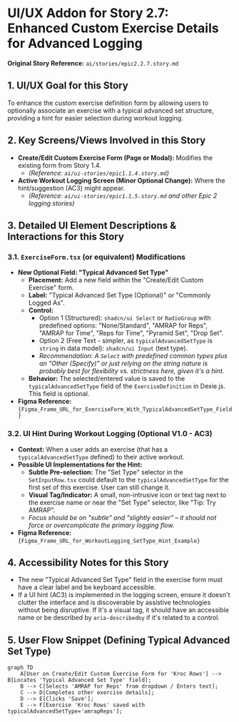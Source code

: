 # UI/UX Addon for Story 2.7: Enhanced Custom Exercise Details for Advanced Logging

**Original Story Reference:** `ai/stories/epic2.2.7.story.md`

## 1. UI/UX Goal for this Story

To enhance the custom exercise definition form by allowing users to optionally associate an exercise with a typical advanced set structure, providing a hint for easier selection during workout logging.

## 2. Key Screens/Views Involved in this Story

- **Create/Edit Custom Exercise Form (Page or Modal):** Modifies the existing form from Story 1.4.
  - _(Reference: `ai/ui-stories/epic1.1.4.story.md`)_
- **Active Workout Logging Screen (Minor Optional Change):** Where the hint/suggestion (AC3) might appear.
  - _(Reference: `ai/ui-stories/epic1.1.5.story.md` and other Epic 2 logging stories)_

## 3. Detailed UI Element Descriptions & Interactions for this Story

### 3.1. `ExerciseForm.tsx` (or equivalent) Modifications

- **New Optional Field: "Typical Advanced Set Type"**
  - **Placement:** Add a new field within the "Create/Edit Custom Exercise" form.
  - **Label:** "Typical Advanced Set Type (Optional)" or "Commonly Logged As".
  - **Control:**
    - Option 1 (Structured): `shadcn/ui Select` or `RadioGroup` with predefined options: "None/Standard", "AMRAP for Reps", "AMRAP for Time", "Reps for Time", "Pyramid Set", "Drop Set".
    - Option 2 (Free Text - simpler, as `typicalAdvancedSetType` is `string` in data model): `shadcn/ui Input` (text type).
    - _Recommendation: A `Select` with predefined common types plus an "Other (Specify)" or just relying on the string nature is probably best for flexibility vs. strictness here, given it's a hint._
  - **Behavior:** The selected/entered value is saved to the `typicalAdvancedSetType` field of the `ExerciseDefinition` in Dexie.js. This field is optional.
- **Figma Reference:** `{Figma_Frame_URL_for_ExerciseForm_With_TypicalAdvancedSetType_Field}`

### 3.2. UI Hint During Workout Logging (Optional V1.0 - AC3)

- **Context:** When a user adds an exercise (that has a `typicalAdvancedSetType` defined) to their active workout.
- **Possible UI Implementations for the Hint:**
  - **Subtle Pre-selection:** The "Set Type" selector in the `SetInputRow.tsx` could default to the `typicalAdvancedSetType` for the first set of this exercise. User can still change it.
  - **Visual Tag/Indicator:** A small, non-intrusive icon or text tag next to the exercise name or near the "Set Type" selector, like "Tip: Try AMRAP".
  - _Focus should be on "subtle" and "slightly easier" – it should not force or overcomplicate the primary logging flow._
- **Figma Reference:** `{Figma_Frame_URL_for_WorkoutLogging_SetType_Hint_Example}`

## 4. Accessibility Notes for this Story

- The new "Typical Advanced Set Type" field in the exercise form must have a clear label and be keyboard accessible.
- If a UI hint (AC3) is implemented in the logging screen, ensure it doesn't clutter the interface and is discoverable by assistive technologies without being disruptive. If it's a visual tag, it should have an accessible name or be described by `aria-describedby` if it's related to a control.

## 5. User Flow Snippet (Defining Typical Advanced Set Type)

```mermaid
graph TD
    A[User on Create/Edit Custom Exercise Form for 'Kroc Rows'] --> B[Locates 'Typical Advanced Set Type' field];
    B --> C[Selects 'AMRAP for Reps' from dropdown / Enters text];
    C --> D[Completes other exercise details];
    D --> E[Clicks 'Save'];
    E --> F[Exercise 'Kroc Rows' saved with typicalAdvancedSetType='amrapReps'];
```
